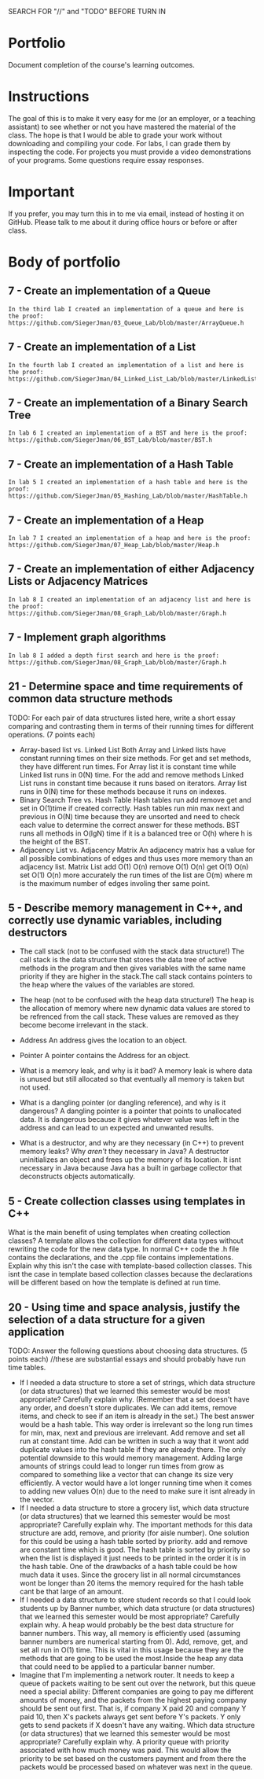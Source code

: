 SEARCH FOR "//" and "TODO" BEFORE TURN IN

Portfolio
=========
Document completion of the course's learning outcomes.

Instructions
====
The goal of this is to make it very easy for me (or an employer, or a teaching assistant) to see whether or not you have mastered the material of the class. The hope is that I would be able to grade your work without downloading and compiling your code. For labs, I can grade them by inspecting the code. For projects you must provide a video demonstrations of your programs. Some questions require essay responses.

Important
=========
If you prefer, you may turn this in to me via email, instead of hosting it on GitHub. Please talk to me about it during office hours or before or after class.

Body of portfolio
====

7 - Create an implementation of a Queue
----
	In the third lab I created an implementation of a queue and here is the proof: https://github.com/SiegerJman/03_Queue_Lab/blob/master/ArrayQueue.h
7 - Create an implementation of a List
----
	In the fourth lab I created an implementation of a list and here is the proof: https://github.com/SiegerJman/04_Linked_List_Lab/blob/master/LinkedList.h
7 - Create an implementation of a Binary Search Tree
----
	In lab 6 I created an implementation of a BST and here is the proof: https://github.com/SiegerJman/06_BST_Lab/blob/master/BST.h

7 - Create an implementation of a Hash Table
----
	In lab 5 I created an implementation of a hash table and here is the proof: https://github.com/SiegerJman/05_Hashing_Lab/blob/master/HashTable.h

7 - Create an implementation of a Heap
----
	In lab 7 I created an implementation of a heap and here is the proof: https://github.com/SiegerJman/07_Heap_Lab/blob/master/Heap.h

7 - Create an implementation of either Adjacency Lists or Adjacency Matrices
----	
	In lab 8 I created an implementation of an adjacency list and here is the proof: https://github.com/SiegerJman/08_Graph_Lab/blob/master/Graph.h

7 - Implement graph algorithms
----
	In lab 8 I added a depth first search and here is the proof: https://github.com/SiegerJman/08_Graph_Lab/blob/master/Graph.h

21 - Determine space and time requirements of common data structure methods
-----
TODO: For each pair of data structures listed here, write a short essay comparing and contrasting them in terms of their running times for different operations. (7 points each)

* Array-based list vs. Linked List 
	Both Array and Linked lists have constant running times on their size methods. For get and set methods, they have different run times. For Array list it is constant time while
	Linked list runs in 0(N) time. For the add and remove methods Linked List runs in constant time because it runs based on iterators. Array list runs in 0(N) time for these methods
	because it runs on indexes.
* Binary Search Tree vs. Hash Table
	Hash tables run add remove get and set in O(1)time if created correctly. Hash tables run min max next and previous in O(N) time because they are unsorted and need to check each 
	value to determine the correct answer for these methods. BST runs all methods in O(lgN) time if it is a balanced tree or O(h) where h is the height of the BST.
* Adjacency List vs. Adjacency Matrix
	An adjacency matrix has a value for all possible combinations of edges and thus uses more memory than an adjacency list.
	Matrix		List
add	O(1)		O(n)
remove	O(1)		O(n)
get	O(1)		O(n)
set	O(1)		O(n)
more accurately the run times of the list are O(m) where m is the maximum number of edges involing ther same point.

5 - Describe memory management in C++, and correctly use dynamic variables, including destructors
----

* The call stack (not to be confused with the stack data structure!)
	The call stack is the data structure that stores the data tree of active methods in the program and then gives variables with the same name priority if they are higher in 
	the stack.The call stack contains pointers to the heap where the values of the variables are stored.
* The heap (not to be confused with the heap data structure!)
	The heap is the allocation of memory where new dynamic data values are stored to be refrenced from the call stack. These values are removed as they become become irrelevant in the stack.
* Address
	An address gives the location to an object.
* Pointer
	A pointer contains the Address for an object.

* What is a memory leak, and why is it bad?
	A memory leak is where data is unused but still allocated so that eventually all memory is taken but not used.
* What is a dangling pointer (or dangling reference), and why is it dangerous?
	A dangling pointer is a pointer that points to unallocated data. It is dangerous because it gives whatever value was left in the address and can lead to un expected and unwanted results.
* What is a destructor, and why are they necessary (in C++) to prevent memory leaks? Why *aren't* they necessary in Java?
	A destructor uninitializes an object and frees up the memory of its location. It isnt necessary in Java because Java has a built in garbage collector that deconstructs objects automatically.

5 - Create collection classes using templates in C++
----

What is the main benefit of using templates when creating collection classes?
	A template allows the collection for different data types without rewriting the code for the new data type.
In normal C++ code the .h file contains the declarations, and the .cpp file contains implementations. Explain why this isn't the case with template-based collection classes.
	This isnt the case in template based collection classes because the declarations will be different based on how the template is defined at run time.

20 - Using time and space analysis, justify the selection of a data structure for a given application
----
TODO: Answer the following questions about choosing data structures. (5 points each) 
//these are substantial essays and should probably have run time tables.

* If I needed a data structure to store a set of strings, which data structure (or data structures) that we learned this semester would be most appropriate? Carefully explain why. (Remember that a set doesn't have any order, and doesn't store duplicates. We can add items, remove items, and check to see if an item is already in the set.)
	The best answer would be a hash table. This way order is irrelevant so the long run times for min, max, next and previous are irrelevant. 
	Add remove and set all run at constant time. Add can be written in such a way that it wont add duplicate values into the hash table if they are already there. 
	The only potential downside to this would memory management. Adding large amounts of strings could lead to longer run times from grow as compared to something like a vector 
	that can change its size very efficiently. A vector would have a lot longer running time when it comes to adding new values O(n) due to the need to make sure it isnt already
	in the vector.
* If I needed a data structure to store a grocery list, which data structure (or data structures) that we learned this semester would be most appropriate? Carefully explain why.
	The important methods for this data structure are add, remove, and priority (for aisle number). One solution for this could be using a hash table sorted by priority. add and remove are constant time
	which is good. The hash table is sorted by priority so when the list is displayed it just needs to be printed in the order it is in the hash table. One of the drawbacks of a
	hash table could be how much data it uses. Since the grocery list in all normal circumstances wont be longer than 20 items the memory required for the hash table cant be
	that large of an amount.
* If I needed a data structure to store student records so that I could look students up by Banner number, which data structure (or data structures) that we learned this semester would be most appropriate? Carefully explain why.
	A heap would probably be the best data structure for banner numbers. This way, all memory is efficiently used (assuming banner numbers are numerical starting from 0). Add, remove, get, and set all run in O(1) time. This is
	vital in this usage because they are the methods that are going to be used the most.Inside the heap any data that could need to be applied to a particular banner number.
* Imagine that I'm implementing a network router. It needs to keep a queue of packets waiting to be sent out over the network, but this queue need a special ability: Different companies are going to pay me different amounts of money, and the packets from the highest paying company should be sent out first. That is, if company X paid 20 and company Y paid 10, then X's packets always get sent before Y's packets. Y only gets to send packets if X doesn't have any waiting. Which data structure (or data structures) that we learned this semester would be most appropriate? Carefully explain why.
	A priority queue with priority associated with how much money was paid. This would allow the priority to be set based on the customers payment and from there the packets would
	be processed based on whatever was next in the queue.